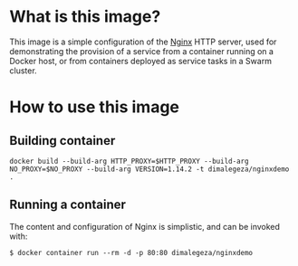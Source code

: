 # What is this image?

This image is a simple configuration of the [Nginx](https://nginx.org/en/) HTTP server, used for demonstrating the provision of a service from a container running on a Docker host, or from containers deployed as service tasks in a Swarm cluster.

# How to use this image

## Building container
```
docker build --build-arg HTTP_PROXY=$HTTP_PROXY --build-arg NO_PROXY=$NO_PROXY --build-arg VERSION=1.14.2 -t dimalegeza/nginxdemo .
```

## Running a container

The content and configuration of Nginx is simplistic, and can be invoked with:

```
$ docker container run --rm -d -p 80:80 dimalegeza/nginxdemo
```